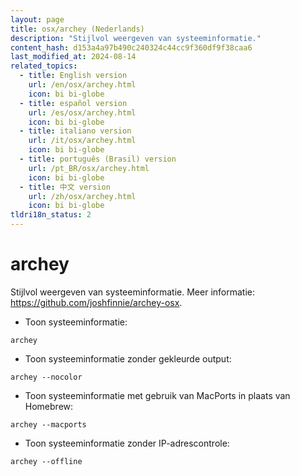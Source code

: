 ```yaml
---
layout: page
title: osx/archey (Nederlands)
description: "Stijlvol weergeven van systeeminformatie."
content_hash: d153a4a97b490c240324c44cc9f360df9f38caa6
last_modified_at: 2024-08-14
related_topics:
  - title: English version
    url: /en/osx/archey.html
    icon: bi bi-globe
  - title: español version
    url: /es/osx/archey.html
    icon: bi bi-globe
  - title: italiano version
    url: /it/osx/archey.html
    icon: bi bi-globe
  - title: português (Brasil) version
    url: /pt_BR/osx/archey.html
    icon: bi bi-globe
  - title: 中文 version
    url: /zh/osx/archey.html
    icon: bi bi-globe
tldri18n_status: 2
---
```

# archey

Stijlvol weergeven van systeeminformatie.
Meer informatie: <https://github.com/joshfinnie/archey-osx>.

- Toon systeeminformatie:

`archey`

- Toon systeeminformatie zonder gekleurde output:

`archey --nocolor`

- Toon systeeminformatie met gebruik van MacPorts in plaats van Homebrew:

`archey --macports`

- Toon systeeminformatie zonder IP-adrescontrole:

`archey --offline`
